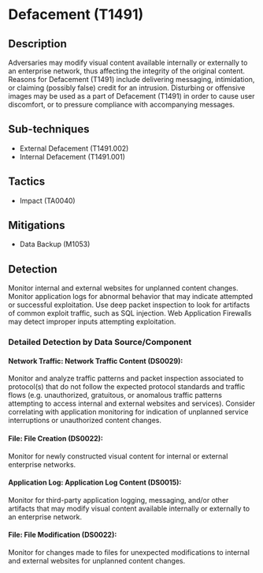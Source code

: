 # Defacement (T1491)

## Description
Adversaries may modify visual content available internally or externally to an enterprise network, thus affecting the integrity of the original content. Reasons for Defacement (T1491) include delivering messaging, intimidation, or claiming (possibly false) credit for an intrusion. Disturbing or offensive images may be used as a part of Defacement (T1491) in order to cause user discomfort, or to pressure compliance with accompanying messages. 


## Sub-techniques
- External Defacement (T1491.002)
- Internal Defacement (T1491.001)

## Tactics
- Impact (TA0040)

## Mitigations
- Data Backup (M1053)

## Detection
Monitor internal and external websites for unplanned content changes. Monitor application logs for abnormal behavior that may indicate attempted or successful exploitation. Use deep packet inspection to look for artifacts of common exploit traffic, such as SQL injection. Web Application Firewalls may detect improper inputs attempting exploitation.



### Detailed Detection by Data Source/Component
#### Network Traffic: Network Traffic Content (DS0029): 
Monitor and analyze traffic patterns and packet inspection associated to protocol(s) that do not follow the expected protocol standards and traffic flows (e.g. unauthorized, gratuitous, or anomalous traffic patterns attempting to access internal and external websites and services). Consider correlating with application monitoring for indication of unplanned service interruptions or unauthorized content changes.

#### File: File Creation (DS0022): 
Monitor for newly constructed visual content for internal or external enterprise networks. 

#### Application Log: Application Log Content (DS0015): 
Monitor for third-party application logging, messaging, and/or other artifacts that may modify visual content available internally or externally to an enterprise network. 

#### File: File Modification (DS0022): 
Monitor for changes made to files for unexpected modifications to internal and external websites for unplanned content changes.

